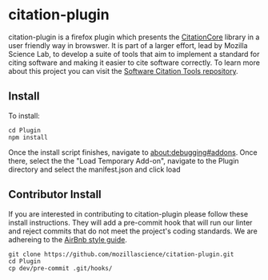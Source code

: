 # citation-plugin

citation-plugin is a firefox plugin which presents the [CitationCore](https://github.com/mozillascience/CitationCore) library in a user friendly way in browswer. It is part of a larger effort, lead by Mozilla Science Lab, to develop a suite of tools that aim to implement a standard for citing software and making it easier to cite software correctly.  To learn more about this project you can visit the [Software Citation Tools repository](https://github.com/mozillascience/software-citation-tools).

## Install
To install:
```
cd Plugin
npm install 
```

Once the install script finishes, navigate to [about:debugging#addons](about:debugging#addons). Once there, select the the "Load Temporary Add-on", navigate to the Plugin directory and select the manifest.json and click load
## Contributor Install
If you are interested in contributing to citation-plugin please follow these install instructions. They will add a pre-commit hook that will run our linter and reject commits that do not meet the project's coding standards.  We are adhereing to the [AirBnb style guide](https://github.com/airbnb/javascript). 
```
git clone https://github.com/mozillascience/citation-plugin.git
cd Plugin
cp dev/pre-commit .git/hooks/
```
